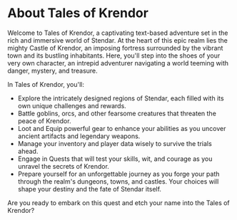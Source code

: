 # About Tales of Krendor
Welcome to Tales of Krendor, a captivating text-based adventure set in the rich and immersive world of Stendar. At the heart of this epic realm lies the mighty Castle of Krendor, an imposing fortress surrounded by the vibrant town and its bustling inhabitants. Here, you'll step into the shoes of your very own character, an intrepid adventurer navigating a world teeming with danger, mystery, and treasure.

In Tales of Krendor, you'll:

- Explore the intricately designed regions of Stendar, each filled with its own unique challenges and rewards.
- Battle goblins, orcs, and other fearsome creatures that threaten the peace of Krendor.
- Loot and Equip powerful gear to enhance your abilities as you uncover ancient artifacts and legendary weapons.
- Manage your inventory and player data wisely to survive the trials ahead.
- Engage in Quests that will test your skills, wit, and courage as you unravel the secrets of Krendor.
- Prepare yourself for an unforgettable journey as you forge your path through the realm's dungeons, towns, and castles. Your choices will shape your destiny and the fate of Stendar itself.

Are you ready to embark on this quest and etch your name into the Tales of Krendor?
